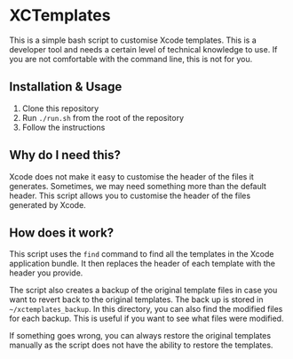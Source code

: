 # XCTemplates

This is a simple bash script to customise Xcode templates. This is a developer tool and needs a certain level of technical knowledge to use. If you are not comfortable with the command line, this is not for you.

## Installation & Usage

1. Clone this repository
2. Run `./run.sh` from the root of the repository
3. Follow the instructions

## Why do I need this?
Xcode does not make it easy to customise the header of the files it generates. Sometimes, we may need something more than the default header. This script allows you to customise the header of the files generated by Xcode.

## How does it work?
This script uses the `find` command to find all the templates in the Xcode application bundle. It then replaces the header of each template with the header you provide.

The script also creates a backup of the original template files in case you want to revert back to the original templates. The back up is stored in `~/xctemplates_backup`. In this directory, you can also find the modified files for each backup. This is useful if you want to see what files were modified.

If something goes wrong, you can always restore the original templates manually as the script does not have the ability to restore the templates.
